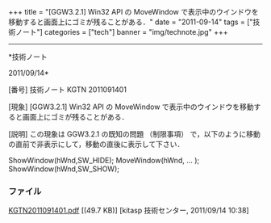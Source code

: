 ﻿+++
title = "[GGW3.2.1] Win32 API の MoveWindow で表示中のウインドウを移動すると画面上にゴミが残ることがある．"
date = "2011-09-14"
tags = ["技術ノート"]
categories = ["tech"]
banner = "img/technote.jpg"
+++

-----------------------------------------------------------------------------------------------------------------------------

*技術ノート

2011/09/14*


[番号]
技術ノート KGTN 2011091401

[現象]
[GGW3.2.1] Win32 API の MoveWindow
で表示中のウインドウを移動すると画面上にゴミが残ることがある．

[説明]
この現象は GGW3.2.1 の既知の問題 （制限事項）
で，以下のように移動の直前で非表示にして，移動の直後に表示して下さい．

ShowWindow(hWnd,SW_HIDE);
MoveWindow(hWnd, ... );
ShowWindow(hWnd,SW_SHOW);


### ファイル

 
 


[KGTN2011091401.pdf](http://techreport.kitasp.net/attachments/download/630/KGTN2011091401.pdf)
 [(49.7 KB)] [kitasp 技術センター, 2011/09/14
10:38]


 


 


